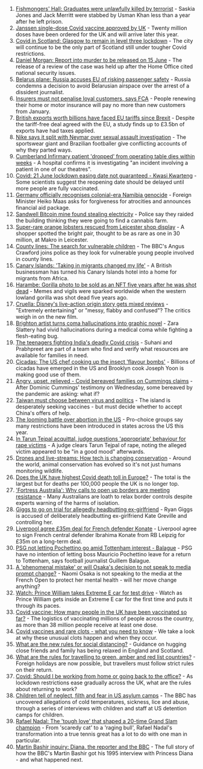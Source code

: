 1. [Fishmongers' Hall: Graduates were unlawfully killed by terrorist](https://www.bbc.co.uk/news/uk-england-london-57260509) - Saskia Jones and Jack Merritt were stabbed by Usman Khan less than a year after he left prison.
2. [Janssen single-dose Covid vaccine approved by UK](https://www.bbc.co.uk/news/health-57283837) - Twenty million doses have been ordered for the UK and will arrive later this year.
3. [Covid in Scotland: Glasgow to remain in level three lockdown](https://www.bbc.co.uk/news/uk-scotland-57282902) - The city will continue to be the only part of Scotland still under tougher Covid restrictions.
4. [Daniel Morgan: Report into murder to be released on 15 June](https://www.bbc.co.uk/news/uk-england-london-57280333) - The release of a review of the case was held up after the Home Office cited national security issues.
5. [Belarus plane: Russia accuses EU of risking passenger safety](https://www.bbc.co.uk/news/world-europe-57279482) - Russia condemns a decision to avoid Belarusian airspace over the arrest of a dissident journalist.
6. [Insurers must not penalise loyal customers, says FCA](https://www.bbc.co.uk/news/business-57270415) - People renewing their home or motor insurance will pay no more than new customers from January.
7. [British exports worth billions have faced EU tariffs since Brexit](https://www.bbc.co.uk/news/business-57282379) - Despite the tariff-free deal agreed with the EU, a study finds up to £3.5bn of exports have had taxes applied.
8. [Nike says it split with Neymar over sexual assault investigation](https://www.bbc.co.uk/news/world-us-canada-57278258) - The sportswear giant and Brazilian footballer give conflicting accounts of why they parted ways.
9. [Cumberland Infirmary patient 'dropped' from operating table dies within weeks](https://www.bbc.co.uk/news/uk-england-cumbria-57254855) - A hospital confirms it is investigating "an incident involving a patient in one of our theatres".
10. [Covid: 21 June lockdown easing date not guaranteed - Kwasi Kwarteng](https://www.bbc.co.uk/news/uk-57278879) - Some scientists suggest the reopening date should be delayed until more people are fully vaccinated.
11. [Germany officially recognises colonial-era Namibia genocide](https://www.bbc.co.uk/news/world-europe-57279008) - Foreign Minister Heiko Maas asks for forgiveness for atrocities and announces financial aid package.
12. [Sandwell Bitcoin mine found stealing electricity](https://www.bbc.co.uk/news/uk-england-birmingham-57280115) - Police say they raided the building thinking they were going to find a cannabis farm.
13. [Super-rare orange lobsters rescued from Leicester shop display](https://www.bbc.co.uk/news/uk-england-leicestershire-57283428) - A shopper spotted the bright pair, thought to be as rare as one in 30 million, at Makro in Leicester.
14. [County lines: The search for vulnerable children](https://www.bbc.co.uk/news/uk-57271269) - The BBC's Angus Crawford joins police as they look for vulnerable young people involved in county lines.
15. [Canary Islands: 'Taking in migrants changed my life'](https://www.bbc.co.uk/news/world-europe-57272811) - A British businessman has turned his Canary Islands hotel into a home for migrants from Africa.
16. [Harambe: Gorilla photo to be sold as an NFT five years after he was shot dead](https://www.bbc.co.uk/news/newsbeat-57279486) - Memes and vigils were sparked worldwide when the western lowland gorilla was shot dead five years ago.
17. [Cruella: Disney's live-action origin story gets mixed reviews](https://www.bbc.co.uk/news/entertainment-arts-57280085) - "Extremely entertaining" or "messy, flabby and confused"? The critics weigh in on the new film.
18. [Brighton artist turns coma hallucinations into graphic novel](https://www.bbc.co.uk/news/uk-england-sussex-57206923) - Zara Slattery had vivid hallucinations during a medical coma while fighting a flesh-eating bug.
19. [The teenagers fighting India's deadly Covid crisis](https://www.bbc.co.uk/news/world-57275106) - Suhani and Prabhpreet are part of a team who find and verify what resources are available for families in need.
20. [Cicadas: The US chef cooking up the insect 'flavour bombs'](https://www.bbc.co.uk/news/world-us-canada-57273056) - Billions of cicadas have emerged in the US and Brooklyn cook Joseph Yoon is making good use of them.
21. [Angry, upset, relieved - Covid bereaved families on Cummings claims](https://www.bbc.co.uk/news/uk-57271249) - After Dominic Cummings' testimony on Wednesday, some bereaved by the pandemic are asking: what if?
22. [Taiwan must choose between virus and politics](https://www.bbc.co.uk/news/world-asia-57246914) - The island is desperately seeking vaccines - but must decide whether to accept China's offers of help.
23. [The looming battle over abortion in the US](https://www.bbc.co.uk/news/world-us-canada-57208053) - Pro-choice groups say many restrictions have been introduced in states across the US this year.
24. [In Tarun Tejpal acquittal, judge questions 'appropriate' behaviour for rape victims](https://www.bbc.co.uk/news/world-asia-india-57266447) - A judge clears Tarun Tejpal of rape, noting the alleged victim appeared to be "in a good mood" afterwards.
25. [Drones and live-streams: How tech is changing conservation](https://www.bbc.co.uk/news/newsbeat-57234398) - Around the world, animal conservation has evolved so it's not just humans monitoring wildlife.
26. [Does the UK have highest Covid death toll in Europe?](https://www.bbc.co.uk/news/57268471) - The total is the largest but for deaths per 100,000 people the UK is no longer top.
27. ['Fortress Australia': Why calls to open up borders are meeting resistance](https://www.bbc.co.uk/news/world-australia-57224635) - Many Australians are loath to relax border controls despite experts warning of the harms of isolation.
28. [Giggs to go on trial for allegedly headbutting ex-girlfriend](https://www.bbc.co.uk/news/uk-wales-57280487) - Ryan Giggs is accused of deliberately headbutting ex-girlfriend Kate Greville and controlling her.
29. [Liverpool agree £35m deal for French defender Konate](https://www.bbc.co.uk/sport/football/57242659) - Liverpool agree to sign French central defender Ibrahima Konate from RB Leipzig for £35m on a long-term deal.
30. [PSG not letting Pochettino go amid Tottenham interest - Balague](https://www.bbc.co.uk/sport/football/57280769) - PSG have no intention of letting boss Mauricio Pochettino leave for a return to Tottenham, says football journalist Guillem Balague.
31. [A 'phenomenal mistake' or will Osaka's decision to not speak to media prompt change?](https://www.bbc.co.uk/sport/tennis/57270276) - Naomi Osaka is not speaking to the media at the French Open to protect her mental health - will her move change anything?
32. [Watch: Prince William takes Extreme E car for test drive](https://www.bbc.co.uk/sport/av/motorsport/57253503) - Watch as Prince William gets inside an Extreme E car for the first time and puts it through its paces.
33. [Covid vaccine: How many people in the UK have been vaccinated so far?](https://www.bbc.co.uk/news/health-55274833) - The logistics of vaccinating millions of people across the country, as more than 38 million people receive at least one dose.
34. [Covid vaccines and rare clots - what you need to know](https://www.bbc.co.uk/news/health-56674796) - We take a look at why these unusual clots happen and when they occur.
35. [What are the new rules for social distancing?](https://www.bbc.co.uk/news/uk-51506729) - Guidance on hugging close friends and family has being relaxed in England and Scotland.
36. [What are the rules for travelling to green, amber and red list countries?](https://www.bbc.co.uk/news/explainers-52544307) - Foreign holidays are now possible, but travellers must follow strict rules on their return.
37. [Covid: Should I be working from home or going back to the office?](https://www.bbc.co.uk/news/business-52567567) - As lockdown restrictions ease gradually across the UK, what are the rules about returning to work?
38. [Children tell of neglect, filth and fear in US asylum camps](https://www.bbc.co.uk/news/world-us-canada-57149721) - The BBC has uncovered allegations of cold temperatures, sickness, lice and abuse, through a series of interviews with children and staff at US detention camps for children.
39. [Rafael Nadal: The 'tough love' that shaped a 20-time Grand Slam champion](https://www.bbc.co.uk/sport/tennis/56090941) - From 'scaredy cat' to a 'raging bull', Rafael Nadal's transformation into a true tennis great has a lot to do with one man in particular.
40. [Martin Bashir inquiry: Diana, the reporter and the BBC](https://www.bbc.co.uk/news/uk-56680229) - The full story of how the BBC's Martin Bashir got his 1995 interview with Princess Diana - and what happened next.
